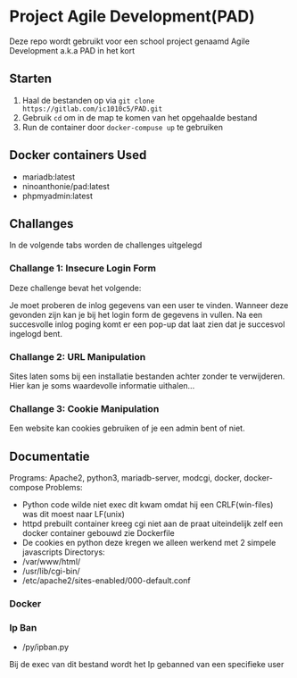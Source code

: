 # Project Agile Development(PAD)

Deze repo wordt gebruikt voor een school project genaamd Agile Development a.k.a PAD in het kort

## Starten

1. Haal de bestanden op via `git clone https://gitlab.com/ic1010c5/PAD.git`
2. Gebruik `cd` om in de map te komen van het opgehaalde bestand
3. Run de container door `docker-compuse up` te gebruiken 

## Docker containers Used

- mariadb:latest
- ninoanthonie/pad:latest
- phpmyadmin:latest

## Challanges

In de volgende tabs worden de challenges uitgelegd

### Challange 1: Insecure Login Form

Deze challenge bevat het volgende:

Je moet proberen de inlog gegevens van een user te vinden. Wanneer deze gevonden zijn kan je bij het login form de gegevens in vullen. Na een succesvolle inlog poging komt er een pop-up dat laat zien dat je succesvol ingelogd bent.

### Challange 2: URL Manipulation

Sites laten soms bij een installatie bestanden achter zonder te verwijderen. 
Hier kan je soms waardevolle informatie uithalen...

### Challange 3: Cookie Manipulation

Een website kan cookies gebruiken of je een admin bent of niet.

## Documentatie

Programs: Apache2, python3, mariadb-server, modcgi, docker, docker-compose
Problems: 
- Python code wilde niet exec dit kwam omdat hij een CRLF(win-files) was dit moest naar LF(unix)
- httpd prebuilt container kreeg cgi niet aan de praat uiteindelijk zelf een docker container gebouwd zie Dockerfile
- De cookies en python deze kregen we alleen werkend met 2 simpele javascripts
Directorys: 
- /var/www/html/
- /usr/lib/cgi-bin/
- /etc/apache2/sites-enabled/000-default.conf

### Docker


### Ip Ban

- /py/ipban.py

Bij de exec van dit bestand wordt het Ip gebanned van een specifieke user
